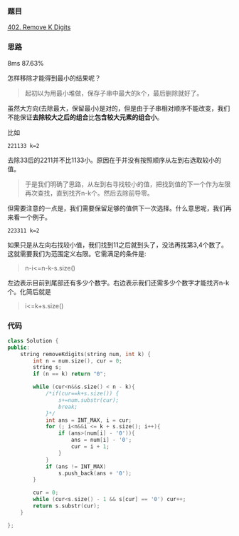 ### 题目
[402. Remove K Digits](https://leetcode-cn.com/problems/remove-k-digits/submissions/)
### 思路
8ms 87.63%

怎样移除才能得到最小的结果呢？
> 起初以为用最小堆做，保存子串中最大的k个，最后删除就好了。

虽然大方向(去除最大，保留最小)是对的，但是由于子串相对顺序不能改变，我们不能保证**去除较大之后的组合**比**包含较大元素的组合小**。

比如
```
221133 k=2
```
去除33后的2211并不比1133小。原因在于并没有按照顺序从左到右选取较小的值。

> 于是我们明确了思路，从左到右寻找较小的值，把找到值的下一个作为左限再次查找，直到找齐n-k个。然后去除前导零。

但需要注意的一点是，我们需要保留足够的值供下一次选择。什么意思呢，我们再来看一个例子。
```
223311 k=2
```
如果只是从左向右找较小值，我们找到11之后就到头了，没法再找第3,4个数了。这就需要我们为范围定义右限。它需满足的条件是:
> n-i<=n-k-s.size()

左边表示目前到尾部还有多少个数字。右边表示我们还需多少个数字才能找齐n-k个。化简后就是
> i<=k+s.size()


### 代码
```c++
class Solution {
public:
   	string removeKdigits(string num, int k) {
		int n = num.size(), cur = 0;
		string s;
		if (n == k) return "0";

		while (cur<n&&s.size() < n - k){
			/*if(cur==k+s.size()) {
                s+=num.substr(cur);
                break;
            }*/
			int ans = INT_MAX, i = cur;
			for (; i<n&&i <= k + s.size(); i++){
				if (ans>(num[i] - '0')){
					ans = num[i] - '0';
					cur = i + 1;
				}
			}
			if (ans != INT_MAX)
				s.push_back(ans + '0');
		}

		cur = 0;
		while (cur<s.size() - 1 && s[cur] == '0') cur++;
		return s.substr(cur);
	}

};
```
